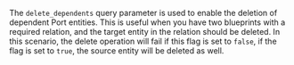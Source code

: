 The `delete_dependents` query parameter is used to enable the deletion of dependent Port entities. This is useful when you have two blueprints with a required relation, and the target entity in the relation should be deleted. In this scenario, the delete operation will fail if this flag is set to `false`, if the flag is set to `true`, the source entity will be deleted as well.
